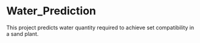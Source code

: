 # Water_Prediction
This project predicts water quantity required to achieve  set compatibility in a sand plant.
